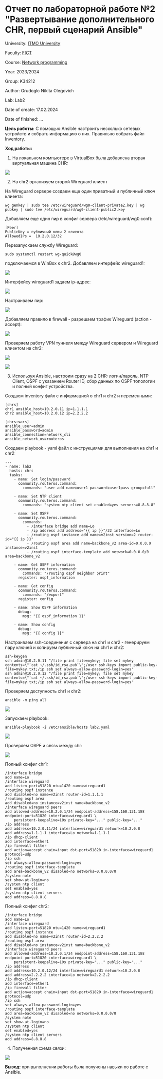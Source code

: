 # Отчет по лабораторной работе №2 "Развертывание дополнительного CHR, первый сценарий Ansible"

University: [ITMO University](https://itmo.ru/ru/)

Faculty: [FICT](https://fict.itmo.ru)

Course: [Network programming](https://itmo-ict-faculty.github.io/network-programming/)

Year: 2023/2024

Group: K34212

Author: Grudoglo Nikita Olegovich

Lab: Lab2

Date of create: 17.02.2024

Date of finished: ...

**Цель работы:** С помощью Ansible настроить несколько сетевых устройств и собрать информацию о них. Правильно собрать файл Inventory.

**Ход работы:**

1. На локальном компьютере в VirtualBox была добавлена вторая виртуальная машина CHR:

![](https://github.com/grudoglon/2023_2024-network_programming-k34212-grudoglo_n_o/blob/main/lab2/pictures/chrs.png)

2. На chr2 организуем второй Wireguard клиент

На Wireguard сервере создаем еще один приватный и публичный ключ клиента:

```
wg genkey | sudo tee /etc/wireguard/wg0-client-private2.key | wg pubkey | sudo tee /etc/wireguard/wg0-client-public2.key
```

Добавляем еще один пир в конфиг сервера (/etc/wireguard/wg0.conf):

```
[Peer]
PublicKey = публичный ключ 2 клиента
AllowedIPs =  10.2.0.12/32
```

Перезапускаем службу Wireguard:

```
sudo systemctl restart wg-quick@wg0
```

подключаемся в WinBox к chr2. Добавляем интерфейс wireguard1:

![](https://github.com/grudoglon/2023_2024-network_programming-k34212-grudoglo_n_o/blob/main/lab2/pictures/wireguard_interface.png)

Интерфейсу wireguard1 задаем ip-адрес:

![](https://github.com/grudoglon/2023_2024-network_programming-k34212-grudoglo_n_o/blob/main/lab2/pictures/wireguard_interface_ip.png)

Настраиваем пир:

![](https://github.com/grudoglon/2023_2024-network_programming-k34212-grudoglo_n_o/blob/main/lab2/pictures/wireguard_peer.png)

Добавляем правило в firewall - разрешаем трафик Wireguard (action - accept):

![](https://github.com/grudoglon/2023_2024-network_programming-k34212-grudoglo_n_o/blob/main/lab2/pictures/firewall.png)

Проверяем работу VPN туннеля между Wireguard сервером и Wireguard клиентом на chr2:

![](https://github.com/grudoglon/2023_2024-network_programming-k34212-grudoglo_n_o/blob/main/lab2/pictures/ping1.png)

![](https://github.com/grudoglon/2023_2024-network_programming-k34212-grudoglo_n_o/blob/main/lab2/pictures/ping2.png)

3. Используя Ansible, настроим сразу на 2 CHR: логин/пароль, NTP Client, OSPF с указанием Router ID, сбор данных по OSPF топологии и полный конфиг устройства.

Cоздаем inventory файл c информацией о chr1 и chr2 и переменными:

```
[chrs]
chr1 ansible_host=10.2.0.11 ip=1.1.1.1
chr2 ansible_host=10.2.0.12 ip=2.2.2.2

[chrs:vars]
ansible_user=admin
ansible_password=admin
ansible_connection=network_cli
ansible_network_os=routeros
```

Создаем playbook - yaml файл с инструкциями для выполнения на chr1 и chr2:

```
---
- name: lab2
  hosts: chrs
  tasks:
    - name: Set login/password
      community.routeros.command:
        commands: "user add name=user1 password=user1pass group=full"
    
    - name: Set NTP client
      community.routeros.command:
        commands: "system ntp client set enabled=yes servers=8.8.8.8"

    - name: Set OSPF
      community.routeros.command:
        commands:
          - /interface bridge add name=Lo
          - /ip address add address="{{ ip }}"/32 interface=Lo
          - /routing ospf instance add name=v2inst version=2 router-id="{{ ip }}"
          - /routing ospf area add name=backbone_v2 area-id=0.0.0.0 instance=v2inst
          - /routing ospf interface-template add network=0.0.0.0/0 area=backbone_v2

    - name: Get OSPF information
      community.routeros.command:
        commands: "/routing ospf neighbor print"
      register: ospf_information

    - name: Get config
      community.routeros.command:
        commands: "/export"
      register: config

    - name: Show OSPF information
      debug:
        msg: "{{ ospf_information }}"

    - name: Show config
      debug:
        msg: "{{ config }}"
```

Настраиваем ssh-соединения с сервера на chr1 и chr2 - генерируем пару ключей и копируем публичный ключ на chr1 и chr2:

```
ssh-keygen
ssh admin@10.2.0.11 "/file print file=mykey; file set mykey contents=\"`cat ~/.ssh/id_rsa.pub`\";/user ssh-keys import public-key-file=mykey.txt;/ip ssh set always-allow-password-login=yes"
ssh admin@10.2.0.12 "/file print file=mykey; file set mykey contents=\"`cat ~/.ssh/id_rsa.pub`\";/user ssh-keys import public-key-file=mykey.txt;/ip ssh set always-allow-password-login=yes"
```

Проверяем доступность chr1 и chr2:

```
ansible -m ping all
```

![](https://github.com/grudoglon/2023_2024-network_programming-k34212-grudoglo_n_o/blob/main/lab2/pictures/chrs_hosts_check.png)

Запускаем playbook:

```
ansible-playbook -i /etc/ansible/hosts lab2.yaml
```

![](https://github.com/grudoglon/2023_2024-network_programming-k34212-grudoglo_n_o/blob/main/lab2/pictures/playbook.png)

Проверяем OSPF и связь между chr:

![](https://github.com/grudoglon/2023_2024-network_programming-k34212-grudoglo_n_o/blob/main/lab2/pictures/chrs_check.png)

Полный конфиг chr1:

```
/interface bridge
add name=Lo
/interface wireguard
add listen-port=51820 mtu=1420 name=wireguard1
/routing ospf instance
add disabled=no name=v2inst router-id=1.1.1.1
/routing ospf area
add disabled=no instance=v2inst name=backbone_v2
/interface wireguard peers
add allowed-address=10.2.0.1/24 endpoint-address=158.160.131.188 endpoint-port=51820 interface=wireguard1 \
    persistent-keepalive=10s private-key="..." public-key="..."
/ip address
add address=10.2.0.11/24 interface=wireguard1 network=10.2.0.0
add address=1.1.1.1 interface=Lo network=1.1.1.1
/ip dhcp-client
add interface=ether1
/ip firewall filter
add action=accept chain=input dst-port=51820 in-interface=wireguard1 protocol=udp
/ip ssh
set always-allow-password-login=yes
/routing ospf interface-template
add area=backbone_v2 disabled=no networks=0.0.0.0/0
/system note
set show-at-login=no
/system ntp client
set enabled=yes
/system ntp client servers
add address=8.8.8.8
```

Полный конфиг chr2:

```
/interface bridge
add name=Lo
/interface wireguard
add listen-port=51820 mtu=1420 name=wireguard1
/routing ospf instance
add disabled=no name=v2inst router-id=2.2.2.2
/routing ospf area
add disabled=no instance=v2inst name=backbone_v2
/interface wireguard peers
add allowed-address=10.2.0.1/24 endpoint-address=158.160.131.188 endpoint-port=51820 interface=wireguard1 \
    persistent-keepalive=10s private-key="..." public-key="..."
/ip address
add address=10.2.0.12/24 interface=wireguard1 network=10.2.0.0
add address=2.2.2.2 interface=Lo network=2.2.2.2
/ip dhcp-client
add interface=ether1
/ip firewall filter
add action=accept chain=input dst-port=51820 in-interface=wireguard1 protocol=udp
/ip ssh
set always-allow-password-login=yes
/routing ospf interface-template
add area=backbone_v2 disabled=no networks=0.0.0.0/0
/system note
set show-at-login=no
/system ntp client
set enabled=yes
/system ntp client servers
add address=8.8.8.8
```

4. Полученная схема связи:

![](https://github.com/grudoglon/2023_2024-network_programming-k34212-grudoglo_n_o/blob/main/lab2/pictures/diagram.png)

**Вывод:** при выполнении работы была получены навыки по работе с Ansible.
